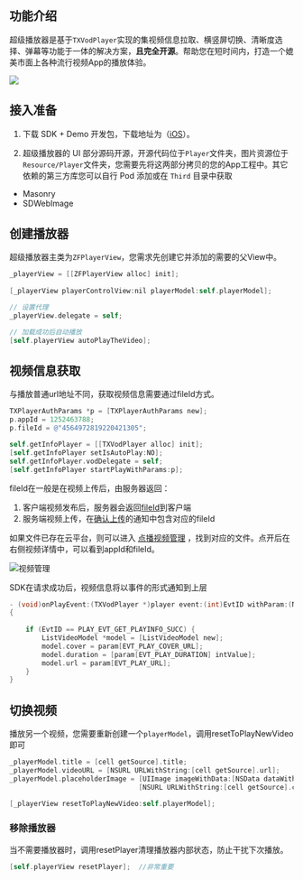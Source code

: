 ## 功能介绍

超级播放器是基于`TXVodPlayer`实现的集视频信息拉取、横竖屏切换、清晰度选择、弹幕等功能于一体的解决方案，**且完全开源**。帮助您在短时间内，打造一个媲美市面上各种流行视频App的播放体验。


![](http://imgcache.tce.fsphere.cn/image/mc.qcloudimg.com/static/img/c5a7b6e6e8cba617b76fee49aa03da18/image.png)

## 接入准备

1. 下载 SDK + Demo 开发包，下载地址为（[iOS](http://tce.fsphere.cn/document/product/454/7873#iOS)）。

2. 超级播放器的 UI 部分源码开源，开源代码位于`Player`文件夹，图片资源位于`Resource/Player`文件夹，您需要先将这两部分拷贝的您的App工程中。其它依赖的第三方库您可以自行 Pod 添加或在 `Third` 目录中获取
 -  Masonry
 - SDWebImage


## 创建播放器

超级播放器主类为`ZFPlayerView`，您需求先创建它并添加的需要的父View中。

```objective-c
_playerView = [[ZFPlayerView alloc] init];
        
[_playerView playerControlView:nil playerModel:self.playerModel];

// 设置代理
_playerView.delegate = self;

// 加载成功后自动播放
[self.playerView autoPlayTheVideo];
```

## 视频信息获取

与播放普通url地址不同，获取视频信息需要通过fileId方式。

```objective-c
TXPlayerAuthParams *p = [TXPlayerAuthParams new];
p.appId = 1252463788;
p.fileId = @"4564972819220421305";

self.getInfoPlayer = [[TXVodPlayer alloc] init];
[self.getInfoPlayer setIsAutoPlay:NO];
self.getInfoPlayer.vodDelegate = self;
[self.getInfoPlayer startPlayWithParams:p];
```

fileId在一般是在视频上传后，由服务器返回：

1. 客户端视频发布后，服务器会返回[fileId](http://tce.fsphere.cn/document/product/584/9367#8..E5.8F.91.E5.B8.83.E7.BB.93.E6.9E.9C)到客户端
2. 服务端视频上传，在[确认上传](http://tce.fsphere.cn/document/product/266/9757)的通知中包含对应的fileId

如果文件已存在云平台，则可以进入 [点播视频管理](http://console.tce.fsphere.cn/video/videolist) ，找到对应的文件。点开后在右侧视频详情中，可以看到appId和fileId。

![视频管理](http://imgcache.tce.fsphere.cn/image/mc.qcloudimg.com/static/img/fcad44c3392b229f3a53d5f8b2c52961/image.png)



SDK在请求成功后，视频信息将以事件的形式通知到上层

```objective-c
- (void)onPlayEvent:(TXVodPlayer *)player event:(int)EvtID withParam:(NSDictionary *)param
{
    
    if (EvtID == PLAY_EVT_GET_PLAYINFO_SUCC) {
        ListVideoModel *model = [ListVideoModel new];
        model.cover = param[EVT_PLAY_COVER_URL];
        model.duration = [param[EVT_PLAY_DURATION] intValue];
        model.url = param[EVT_PLAY_URL];
    }
}
```


## 切换视频

播放另一个视频，您需要重新创建一个`playerModel`，调用resetToPlayNewVideo即可

```objective-c
_playerModel.title = [cell getSource].title;
_playerModel.videoURL = [NSURL URLWithString:[cell getSource].url];
_playerModel.placeholderImage = [UIImage imageWithData:[NSData dataWithContentsOfURL:
                                [NSURL URLWithString:[cell getSource].cover]]];

[_playerView resetToPlayNewVideo:self.playerModel];
```
### 移除播放器

当不需要播放器时，调用resetPlayer清理播放器内部状态，防止干扰下次播放。

```objective-c
[self.playerView resetPlayer];  //非常重要
```

